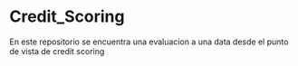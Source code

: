 # Credit_Scoring
En este repositorio se encuentra una evaluacion a una data desde el punto de vista de credit scoring 
